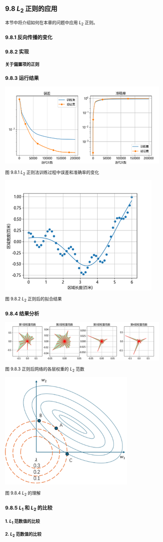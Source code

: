 
## 9.8 $L_2$ 正则的应用

本节中将介绍如何在本章的问题中应用 $L_2$ 正则。

### 9.8.1 反向传播的变化

### 9.8.2 实现

#### 关于偏置项的正则

### 9.8.3 运行结果

<img src="./img/L1_loss_accu.png" width=640 />

图 9.8.1 $L_2$ 正则法训练过程中误差和准确率的变化


<img src="./img/L2_result.png" width=480 />

图 9.8.2 $L_2$ 正则后的拟合结果

### 9.8.4 结果分析

<img src="./img/L2_Weight_Norm.png" width="800" />

图 9.8.3 正则后网络的各层权重的 $L_2$ 范数

<img src="./img/L2.png" width="400" />

图 9.8.4 $L_2$ 的理解

### 9.8.5 $L_1$ 和 $L_2$ 的比较

#### 1. $L_1$ 范数值的比较

#### 2. $L_2$ 范数值的比较
